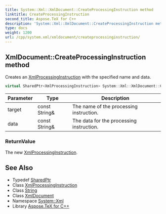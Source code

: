 ```yaml
---
title: System::Xml::XmlDocument::CreateProcessingInstruction method
linktitle: CreateProcessingInstruction
second_title: Aspose.TeX for C++
description: 'System::Xml::XmlDocument::CreateProcessingInstruction method. Creates an XmlProcessingInstruction with the specified name and data in C++.'
type: docs
weight: 1200
url: /cpp/system.xml/xmldocument/createprocessinginstruction/
---
```

## XmlDocument::CreateProcessingInstruction method


Creates an [XmlProcessingInstruction](../../xmlprocessinginstruction/) with the specified name and data.

```cpp
virtual SharedPtr<XmlProcessingInstruction> System::Xml::XmlDocument::CreateProcessingInstruction(const String &target, const String &data)
```


| Parameter | Type | Description |
| --- | --- | --- |
| target | const String\& | The name of the processing instruction. |
| data | const String\& | The data for the processing instruction. |

### ReturnValue

The new [XmlProcessingInstruction](../../xmlprocessinginstruction/).

## See Also

* Typedef [SharedPtr](../../../system/sharedptr/)
* Class [XmlProcessingInstruction](../../xmlprocessinginstruction/)
* Class [String](../../../system/string/)
* Class [XmlDocument](../)
* Namespace [System::Xml](../../)
* Library [Aspose.TeX for C++](../../../)
